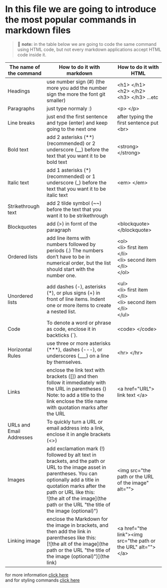 # In this file we are going to introduce the most popular commands in markdown files

> :memo: **note:** in the table below we are going to code the same command using HTML code, but not every markdown applications accept HTML code inside it.

| The name of the command     | How to do it with markdown                                              | How to do it with HTML |
|-----------------------------|-------------------------------------------------------------------------|------------------------|
| Headings                    | use number sign (#) (the more you add the number sign the more the font git smaller)| \<h1\> \</h1\> <br> \<h2\> \</h2\> <br> \<h3\> \</h3\> ...etc |
| Paragraphs                  | just type normaly :)                                                    | \<p\> \</p\> |
| Line breaks                 | just end the first sentence and type (enter) and keep going to the next one | after typing the first sentence put \<br\> |
| Bold text                   | add 2 asterisks (\*\*) (recommended) or 2 underscore (\_\_) before the text that you want it to be bold text | \<strong\> \</strong\> |
| Italic text                 | add 1 asterisks (\*) (recommended) or 1 underscore (\_) before the text that you want it to be italic text | \<em\> \</em\> |
| Strikethrough text          | add 2 tilde symbol (\~\~) before the text that you want it to be strikethrough |
| Blockquotes                 | add (\>) in fornt of the paragraph                                 | \<blockquote\> \</blockquote\> |
| Ordered lists               | add line items with numbers followed by periods (.) The numbers don’t have to be in numerical order, but the list should start with the number one. |       \<ol\> <br> \<li\> first item \</li\> <br> \<li\> second item \</li\> <br> \</ol\> |
| Unordered lists             | add dashes (\-), asterisks (\*), or plus signs (+) in front of line items. Indent one or more items to create a nested list. | \<ul\> <br> \<li\> first item \</li\> <br> \<li\> second item \</li\> <br> \</ul\> |
| Code                        | To denote a word or phrase as code, enclose it in backticks (`). | \<code\> \</code\> |
| Horizontal Rules            | use three or more asterisks (***), dashes (---), or underscores (___) on a line by themselves. | \<hr\> \</hr\> |
| Links                       | enclose the link text with brackets ([]) and then follow it immediately with the URL in parentheses () <br> Note: to add a title to the link enclose the title name with quotation marks after the URL | \<a href="URL"\> link text \</a\> |
| URLs and Email Addresses    | To quickly turn a URL or email address into a link, enclose it in angle brackets (<>) |
| Images                      | add exclamation mark (!) followed by alt text in brackets, and the path or URL to the image asset in parentheses. You can optionally add a title in quotation marks after the path or URL like this:<br> ![the alt of the image](the path or the URL "the title of the image (optional)") | \<img src="the path or the URL of the image" alt=""\> |
|Linking image                | enclose the Markdown for the image in brackets, and then add the link in parentheses like this: <br> [![the alt of the image](the path or the URL "the title of the image (optional)")](the link) | \<a href="the link"\>\<img src="the path or the URL" alt=""\> \</a\> |

for more information [click here](https://www.markdownguide.org/basic-syntax/)<br>
and for styling commands [click here](https://www.markdownguide.org/hacks)
